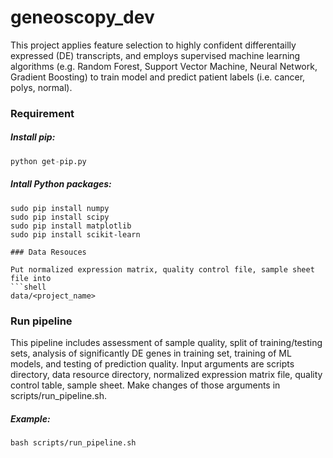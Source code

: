 # geneoscopy_dev

This project applies feature selection to highly confident differentailly expressed (DE) transcripts, and employs supervised machine learning algorithms (e.g. Random Forest, Support Vector Machine, Neural Network, Gradient Boosting) to train model and predict patient labels (i.e. cancer, polys, normal).

### Requirement

##### Install pip:
```python
python get-pip.py
```
##### Intall Python packages:
```shell
sudo pip install numpy
sudo pip install scipy
sudo pip install matplotlib
sudo pip install scikit-learn

### Data Resouces

Put normalized expression matrix, quality control file, sample sheet file into 
```shell 
data/<project_name>
```

### Run pipeline

This pipeline includes assessment of sample quality, split of training/testing sets, analysis of significantly DE genes in training set, training of ML models, and testing of prediction quality. Input arguments are scripts directory, data resource directory, normalized expression matrix file, quality control table, sample sheet. Make changes of those arguments in scripts/run_pipeline.sh. 

##### Example:
```shell
bash scripts/run_pipeline.sh
```

